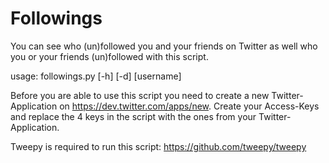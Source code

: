 Followings
==========

You can see who (un)followed you and your friends on Twitter as well who you or your friends (un)followed with this script.

usage: followings.py [-h] [-d] [username]

Before you are able to use this script you need to create a new Twitter-Application on https://dev.twitter.com/apps/new.
Create your Access-Keys and replace the 4 keys in the script with the ones from your Twitter-Application.

Tweepy is required to run this script:
https://github.com/tweepy/tweepy
